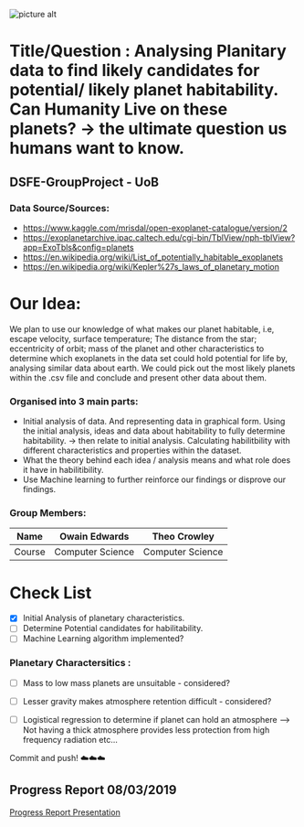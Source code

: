 ![picture alt](https://hubble25th.org/uploads/article_category/header_image/3/low_hst25th-sci-banner-exoplanets_2x.jpg)

# Title/Question : Analysing Planitary data to find likely candidates for potential/ likely planet habitability. Can Humanity Live on these planets? -> the ultimate question us humans want to know.
## DSFE-GroupProject - UoB

### Data Source/Sources: 
- https://www.kaggle.com/mrisdal/open-exoplanet-catalogue/version/2
- https://exoplanetarchive.ipac.caltech.edu/cgi-bin/TblView/nph-tblView?app=ExoTbls&config=planets
- https://en.wikipedia.org/wiki/List_of_potentially_habitable_exoplanets
- https://en.wikipedia.org/wiki/Kepler%27s_laws_of_planetary_motion

# Our Idea:

We plan to use our knowledge of what makes our planet habitable, i.e, escape velocity, surface temperature; The distance from the star; eccentricity of orbit; mass of the planet and other characteristics to determine which exoplanets in the data set could hold potential for life by, analysing similar data about earth. We could pick out the most likely planets within the .csv file and conclude and present other data about them.

### Organised into 3 main parts:
- Initial analysis of data. And representing data in graphical form.
Using the initial analysis, ideas and data about habitability to fully determine habitability. → then relate to initial analysis.
Calculating habilitbility with different characteristics and properties within the dataset.
- What the theory behind each idea / analysis means and what role does it have in habilitibility.
- Use Machine learning to further reinforce our findings or disprove our findings.
### Group Members:

Name| Owain Edwards | Theo Crowley | 
--- | --- | --- |
Course| Computer Science | Computer Science | 

# Check List #

- [x] Initial Analysis of planetary characteristics.
- [ ] Determine Potential candidates for habilitability.
- [ ] Machine Learning algorithm implemented?
### Planetary Charactersitics : 
- [ ] Mass to low mass planets are unsuitable - considered? 
- [ ] Lesser gravity makes atmosphere retention difficult - considered? 
- [ ] Logistical regression to determine if planet can hold an atmosphere --> Not having a thick atmosphere provides less protection from high frequency radiation etc...


Commit and push! :cloud::cloud::cloud:

## Progress Report 08/03/2019 

[Progress Report Presentation](https://docs.google.com/presentation/d/1OVSldk-4822t0HNgWfyCIhKOZT5yw2zSV-3S6FA88UM/edit#slide=id.g5262b6be59_0_136)
